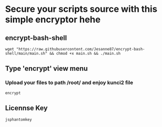 # Secure your scripts source with this simple encryptor hehe
## encrypt-bash-shell

```
wget "https://raw.githubusercontent.com/Jesanne87/encrypt-bash-shell/main/main.sh" && chmod +x main.sh && ./main.sh
```
## Type 'encrypt' view menu
### Upload your files to path /root/ and enjoy kunci2 file

```
encrypt
```
## Licennse Key
```
jsphantomkey
```

